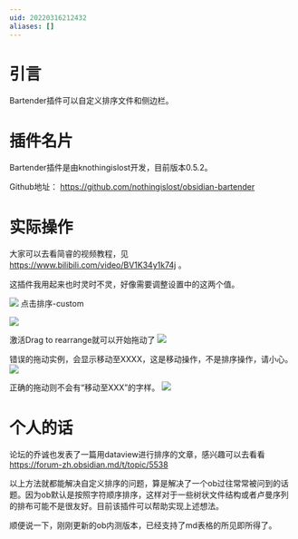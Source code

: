 ```yaml
---
uid: 20220316212432
aliases: []
---
```

# 引言
Bartender插件可以自定义排序文件和侧边栏。

# 插件名片
Bartender插件是由knothingislost开发，目前版本0.5.2。

Github地址： https://github.com/nothingislost/obsidian-bartender

# 实际操作
大家可以去看简睿的视频教程，见  https://www.bilibili.com/video/BV1K34y1k74j 。

这插件我用起来也时灵时不灵，好像需要调整设置中的这两个值。

![](https://gitee.com/cyddgi/picture-store/raw/master/img/20220316213035.png)
点击排序-custom

![](https://gitee.com/cyddgi/picture-store/raw/master/img/20220316213148.png)

激活Drag to rearrange就可以开始拖动了
![](https://gitee.com/cyddgi/picture-store/raw/master/img/20220316213234.png)


错误的拖动实例，会显示移动至XXXX，这是移动操作，不是排序操作，请小心。
![](https://gitee.com/cyddgi/picture-store/raw/master/img/20220316213333.png)

正确的拖动则不会有“移动至XXX”的字样。
![](https://gitee.com/cyddgi/picture-store/raw/master/img/20220316213508.png)


# 个人的话
论坛的乔诚也发表了一篇用dataview进行排序的文章，感兴趣可以去看看 https://forum-zh.obsidian.md/t/topic/5538 

以上方法就都能解决自定义排序的问题，算是解决了一个ob过往常常被问到的话题。因为ob默认是按照字符顺序排序，这样对于一些树状文件结构或者卢曼序列的排布可能不是很友好。目前该插件可以帮助实现上述想法。

顺便说一下，刚刚更新的ob内测版本，已经支持了md表格的所见即所得了。